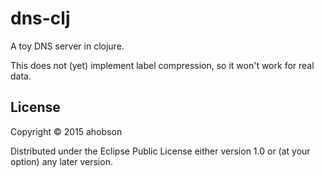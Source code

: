 # dns-clj

A toy DNS server in clojure.

This does not (yet) implement label compression, so it won't work for
real data.

## License

Copyright © 2015 ahobson

Distributed under the Eclipse Public License either version 1.0 or (at
your option) any later version.
